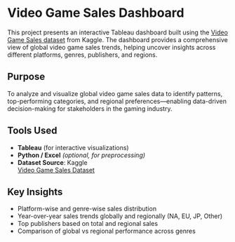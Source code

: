 # Video Game Sales Dashboard

This project presents an interactive Tableau dashboard built using the [Video Game Sales dataset](https://www.kaggle.com/datasets/gregorut/videogamesales/data) from Kaggle. The dashboard provides a comprehensive view of global video game sales trends, helping uncover insights across different platforms, genres, publishers, and regions.

## Purpose

To analyze and visualize global video game sales data to identify patterns, top-performing categories, and regional preferences—enabling data-driven decision-making for stakeholders in the gaming industry.

## Tools Used

- **Tableau** (for interactive visualizations)
- **Python / Excel** *(optional, for preprocessing)*
- **Dataset Source**: Kaggle  
  [Video Game Sales Dataset](https://www.kaggle.com/datasets/gregorut/videogamesales/data)

## Key Insights

- Platform-wise and genre-wise sales distribution
- Year-over-year sales trends globally and regionally (NA, EU, JP, Other)
- Top publishers based on total and regional sales
- Comparison of global vs regional performance across genres
